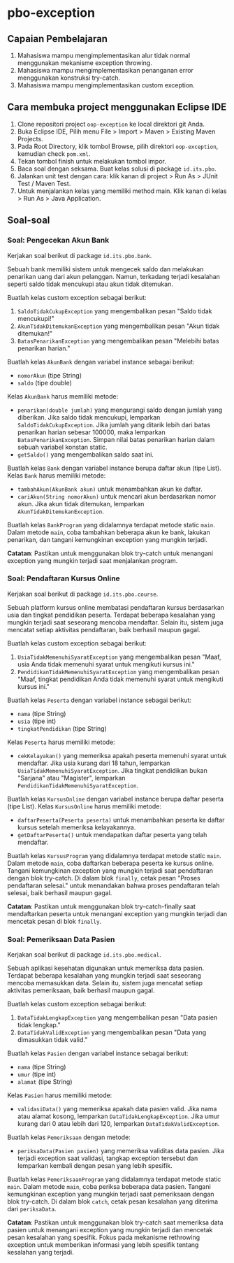 # pbo-exception

## Capaian Pembelajaran

1. Mahasiswa mampu mengimplementasikan alur tidak normal menggunakan mekanisme exception throwing.
2. Mahasiswa mampu mengimplementasikan penanganan error menggunakan konstruksi try-catch.
3. Mahasiswa mampu mengimplementasikan custom exception.


## Cara membuka project menggunakan Eclipse IDE

1. Clone repositori project `oop-exception` ke local direktori git Anda.
2. Buka Eclipse IDE, Pilih menu File > Import > Maven > Existing Maven Projects.
3. Pada Root Directory, klik tombol Browse, pilih direktori `oop-exception`, kemudian check `pom.xml`.
4. Tekan tombol finish untuk melakukan tombol impor.
5. Baca soal dengan seksama. Buat kelas solusi di package `id.its.pbo`.
6. Jalankan unit test dengan cara: klik kanan di project > Run As > JUnit Test / Maven Test.
7. Untuk menjalankan kelas yang memiliki method main. Klik kanan di kelas > Run As > Java Application.

## Soal-soal

### Soal: Pengecekan Akun Bank

Kerjakan soal berikut di package `id.its.pbo.bank`.

Sebuah bank memiliki sistem untuk mengecek saldo dan melakukan penarikan uang dari akun pelanggan. Namun, terkadang terjadi kesalahan seperti saldo tidak mencukupi atau akun tidak ditemukan.

Buatlah kelas custom exception sebagai berikut:
1. `SaldoTidakCukupException` yang mengembalikan pesan "Saldo tidak mencukupi!"
2. `AkunTidakDitemukanException` yang mengembalikan pesan "Akun tidak ditemukan!"
3. `BatasPenarikanException` yang mengembalikan pesan "Melebihi batas penarikan harian."

Buatlah kelas `AkunBank` dengan variabel instance sebagai berikut:
- `nomorAkun` (tipe String)
- `saldo` (tipe double)

Kelas `AkunBank` harus memiliki metode:
- `penarikan(double jumlah)` yang mengurangi saldo dengan jumlah yang diberikan. Jika saldo tidak mencukupi, lemparkan `SaldoTidakCukupException`. Jika jumlah yang ditarik lebih dari batas penarikan harian sebesar 100000, maka lemparkan `BatasPenarikanException`. Simpan nilai batas penarikan harian dalam sebuah variabel konstan static.
- `getSaldo()` yang mengembalikan saldo saat ini.

Buatlah kelas `Bank` dengan variabel instance berupa daftar akun (tipe List<AkunBank>). Kelas `Bank` harus memiliki metode:
- `tambahAkun(AkunBank akun)` untuk menambahkan akun ke daftar.
- `cariAkun(String nomorAkun)` untuk mencari akun berdasarkan nomor akun. Jika akun tidak ditemukan, lemparkan `AkunTidakDitemukanException`.

Buatlah kelas `BankProgram` yang didalamnya terdapat metode static `main`. Dalam metode `main`, coba tambahkan beberapa akun ke bank, lakukan penarikan, dan tangani kemungkinan exception yang mungkin terjadi.

**Catatan**: Pastikan untuk menggunakan blok try-catch untuk menangani exception yang mungkin terjadi saat menjalankan program.

### Soal: Pendaftaran Kursus Online

Kerjakan soal berikut di package `id.its.pbo.course`.

Sebuah platform kursus online membatasi pendaftaran kursus berdasarkan usia dan tingkat pendidikan peserta. Terdapat beberapa kesalahan yang mungkin terjadi saat seseorang mencoba mendaftar. Selain itu, sistem juga mencatat setiap aktivitas pendaftaran, baik berhasil maupun gagal.

Buatlah kelas custom exception sebagai berikut:
1. `UsiaTidakMemenuhiSyaratException` yang mengembalikan pesan "Maaf, usia Anda tidak memenuhi syarat untuk mengikuti kursus ini."
2. `PendidikanTidakMemenuhiSyaratException` yang mengembalikan pesan "Maaf, tingkat pendidikan Anda tidak memenuhi syarat untuk mengikuti kursus ini."

Buatlah kelas `Peserta` dengan variabel instance sebagai berikut:
- `nama` (tipe String)
- `usia` (tipe int)
- `tingkatPendidikan` (tipe String)

Kelas `Peserta` harus memiliki metode:
- `cekKelayakan()` yang memeriksa apakah peserta memenuhi syarat untuk mendaftar. Jika usia kurang dari 18 tahun, lemparkan `UsiaTidakMemenuhiSyaratException`. Jika tingkat pendidikan bukan "Sarjana" atau "Magister", lemparkan `PendidikanTidakMemenuhiSyaratException`.

Buatlah kelas `KursusOnline` dengan variabel instance berupa daftar peserta (tipe List<Peserta>). Kelas `KursusOnline` harus memiliki metode:
- `daftarPeserta(Peserta peserta)` untuk menambahkan peserta ke daftar kursus setelah memeriksa kelayakannya.
- `getDaftarPeserta()` untuk mendapatkan daftar peserta yang telah mendaftar.

Buatlah kelas `KursusProgram` yang didalamnya terdapat metode static `main`. Dalam metode `main`, coba daftarkan beberapa peserta ke kursus online. Tangani kemungkinan exception yang mungkin terjadi saat pendaftaran dengan blok try-catch. Di dalam blok `finally`, cetak pesan "Proses pendaftaran selesai." untuk menandakan bahwa proses pendaftaran telah selesai, baik berhasil maupun gagal.

**Catatan**: Pastikan untuk menggunakan blok try-catch-finally saat mendaftarkan peserta untuk menangani exception yang mungkin terjadi dan mencetak pesan di blok `finally`.

### Soal: Pemeriksaan Data Pasien

Kerjakan soal berikut di package `id.its.pbo.medical`.

Sebuah aplikasi kesehatan digunakan untuk memeriksa data pasien. Terdapat beberapa kesalahan yang mungkin terjadi saat seseorang mencoba memasukkan data. Selain itu, sistem juga mencatat setiap aktivitas pemeriksaan, baik berhasil maupun gagal.

Buatlah kelas custom exception sebagai berikut:
1. `DataTidakLengkapException` yang mengembalikan pesan "Data pasien tidak lengkap."
2. `DataTidakValidException` yang mengembalikan pesan "Data yang dimasukkan tidak valid."

Buatlah kelas `Pasien` dengan variabel instance sebagai berikut:
- `nama` (tipe String)
- `umur` (tipe int)
- `alamat` (tipe String)

Kelas `Pasien` harus memiliki metode:
- `validasiData()` yang memeriksa apakah data pasien valid. Jika nama atau alamat kosong, lemparkan `DataTidakLengkapException`. Jika umur kurang dari 0 atau lebih dari 120, lemparkan `DataTidakValidException`.

Buatlah kelas `Pemeriksaan` dengan metode:
- `periksaData(Pasien pasien)` yang memeriksa validitas data pasien. Jika terjadi exception saat validasi, tangkap exception tersebut dan lemparkan kembali dengan pesan yang lebih spesifik.

Buatlah kelas `PemeriksaanProgram` yang didalamnya terdapat metode static `main`. Dalam metode `main`, coba periksa beberapa data pasien. Tangani kemungkinan exception yang mungkin terjadi saat pemeriksaan dengan blok try-catch. Di dalam blok `catch`, cetak pesan kesalahan yang diterima dari `periksaData`.

**Catatan**: Pastikan untuk menggunakan blok try-catch saat memeriksa data pasien untuk menangani exception yang mungkin terjadi dan mencetak pesan kesalahan yang spesifik. Fokus pada mekanisme rethrowing exception untuk memberikan informasi yang lebih spesifik tentang kesalahan yang terjadi.